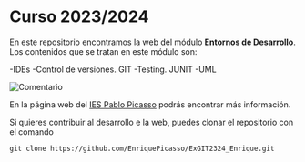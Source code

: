 # Curso 2023/2024

En este repositorio encontramos la web del módulo **Entornos de Desarrollo**. Los contenidos que se tratan en este módulo son:

-IDEs
-Control de versiones. GIT
-Testing. JUNIT
-UML

![Comentario](https://fpiespablopicasso.es/wp-content/uploads/2022/03/LOGOTIPO-IES-PABLO-PICASSO-texto-morado.png)

En la página web del [IES Pablo Picasso](https://fpiespablopicasso.es/) podrás encontrar más información.

Si quieres contribuir al desarrollo e la web, puedes clonar el repositorio con el comando 

    git clone https://github.com/EnriquePicasso/ExGIT2324_Enrique.git